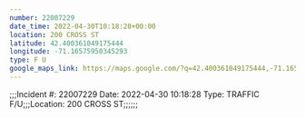 ```yaml
---
number: 22007229
date_time: 2022-04-30T10:18:28+00:00
location: 200 CROSS ST
latitude: 42.400361049175444
longitude: -71.16575950345293
type: F U
google_maps_link: https://maps.google.com/?q=42.400361049175444,-71.16575950345293
---
```


;;;Incident #: 22007229  Date: 2022-04-30 10:18:28   Type: TRAFFIC F/U;;;Location: 200 CROSS ST;;;;;;
